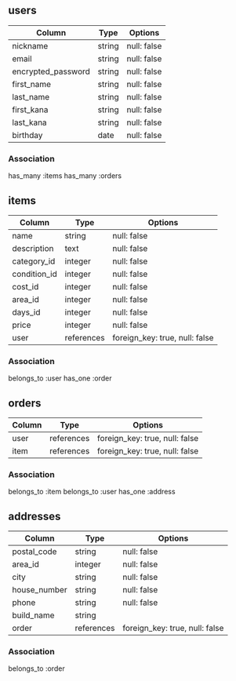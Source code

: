 ## users

|Column             |Type    |Options     |
|-------------------|--------|------------|
|nickname           |string  |null: false |
|email              |string  |null: false |
|encrypted_password |string  |null: false |
|first_name         |string  |null: false |
|last_name          |string  |null: false |
|first_kana         |string  |null: false |
|last_kana          |string  |null: false |
|birthday           |date    |null: false |


### Association
has_many :items
has_many :orders

## items

|Column             |Type          |Options                       |
|-------------------|--------------|------------------------------|
|name               |string        |null: false                   |
|description        |text          |null: false                   |
|category_id        |integer       |null: false                   |
|condition_id       |integer       |null: false                   |
|cost_id            |integer       |null: false                   |
|area_id            |integer       |null: false                   |
|days_id            |integer       |null: false                   |
|price              |integer       |null: false                   |
|user               |references    |foreign_key: true, null: false|


### Association
belongs_to :user
has_one :order

## orders

|Column        |Type       |Options                       |
|--------------|-----------|------------------------------|
|user          |references |foreign_key: true, null: false|
|item          |references |foreign_key: true, null: false|


### Association
belongs_to :item
belongs_to :user
has_one :address


## addresses

|Column          |Type      |Options                       |
|----------------|----------|------------------------------|
|postal_code     |string    |null: false                   |
|area_id         |integer   |null: false                   |
|city            |string    |null: false                   |
|house_number    |string    |null: false                   |
|phone           |string    |null: false                   |
|build_name      |string    |                              |
|order           |references|foreign_key: true, null: false|


### Association
belongs_to :order
